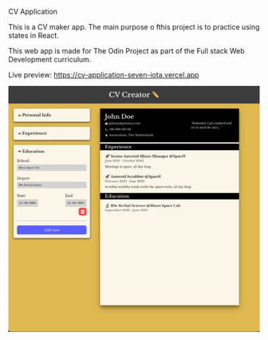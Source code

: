 CV Application

This is a CV maker app. The main purpose o fthis project is to practice using states in React.

This web app is made for The Odin Project as part of the Full stack Web Development curriculum. 

Live preview: https://cv-application-seven-iota.vercel.app

![Screenshot](./src/assets/image.png)
